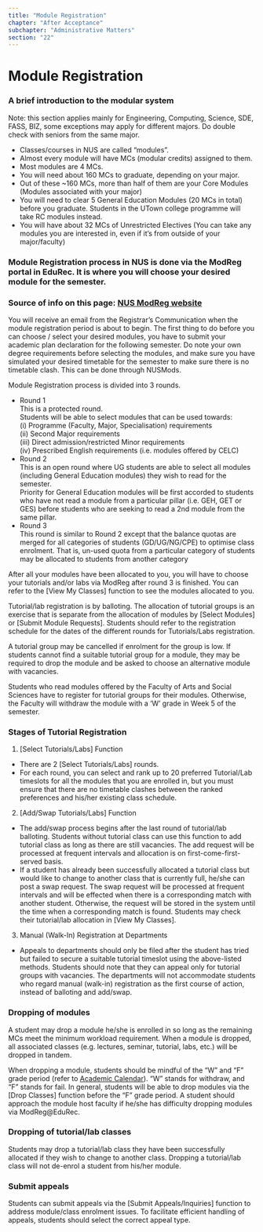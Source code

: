 ```yaml
---
title: "Module Registration"
chapter: "After Acceptance"
subchapter: "Administrative Matters"
section: "22"
---
```


# Module Registration

### A brief introduction to the modular system

Note: this section applies mainly for Engineering, Computing, Science, SDE, FASS, BIZ, some exceptions may apply for different majors. Do double check with seniors from the same major.

- Classes/courses in NUS are called “modules”.
- Almost every module will have MCs (modular credits) assigned to them.
- Most modules are 4 MCs.
- You will need about 160 MCs to graduate, depending on your major.
- Out of these ~160 MCs, more than half of them are your Core Modules (Modules associated with your major)
- You will need to clear 5 General Education Modules (20 MCs in total) before you graduate. Students in the UTown college programme will take RC modules instead.
- You will have about 32 MCs of Unrestricted Electives (You can take any modules you are interested in, even if it’s from outside of your major/faculty)

### Module Registration process in NUS is done via the ModReg portal in EduRec. It is where you will choose your desired module for the semester.

### Source of info on this page: [NUS ModReg website](http://www.nus.edu.sg/ModReg/using_modreg_undergraduate.html)

You will receive an email from the Registrar’s Communication when the module registration period is about to begin. The first thing to do before you can choose / select your desired modules, you have to submit your academic plan declaration for the following semester. Do note your own degree requirements before selecting the modules, and make sure you have simulated your desired timetable for the semester to make sure there is no timetable clash. This can be done through NUSMods.

Module Registration process is divided into 3 rounds.

- Round 1  
  This is a protected round.  
  Students will be able to select modules that can be used towards:  
  (i) Programme (Faculty, Major, Specialisation) requirements  
  (ii) Second Major requirements  
  (iii) Direct admission/restricted Minor requirements  
  (iv) Prescribed English requirements (i.e. modules offered by CELC)
- Round 2  
  This is an open round where UG students are able to select all modules (including General Education modules) they wish to read for the semester.  
  Priority for General Education modules will be first accorded to students who have not read a module from a particular pillar (i.e. GEH, GET or GES) before students who are seeking to read a 2nd module from the same pillar.
- Round 3  
  This round is similar to Round 2 except that the balance quotas are merged for all categories of students (GD/UG/NG/CPE) to optimise class enrolment. That is, un-used quota from a particular category of students may be allocated to students from another category

After all your modules have been allocated to you, you will have to choose your tutorials and/or labs via ModReg after round 3 is finished. You can refer to the [View My Classes] function to see the modules allocated to you.

Tutorial/lab registration is by balloting. The allocation of tutorial groups is an exercise that is separate from the allocation of modules by [Select Modules] or [Submit Module Requests]. Students should refer to the registration schedule for the dates of the different rounds for Tutorials/Labs registration.

A tutorial group may be cancelled if enrolment for the group is low. If students cannot find a suitable tutorial group for a module, they may be required to drop the module and be asked to choose an alternative module with vacancies.

Students who read modules offered by the Faculty of Arts and Social Sciences have to register for tutorial groups for their modules. Otherwise, the Faculty will withdraw the module with a ‘W’ grade in Week 5 of the semester.

### Stages of Tutorial Registration

1. [Select Tutorials/Labs] Function

- There are 2 [Select Tutorials/Labs] rounds.
- For each round, you can select and rank up to 20 preferred Tutorial/Lab timeslots for all the modules that you are enrolled in, but you must ensure that there are no timetable clashes between the ranked preferences and his/her existing class schedule.

2. [Add/Swap Tutorials/Labs] Function

- The add/swap process begins after the last round of tutorial/lab balloting. Students without tutorial class can use this function to add tutorial class as long as there are still vacancies. The add request will be processed at frequent intervals and allocation is on first-come-first-served basis.
- If a student has already been successfully allocated a tutorial class but would like to change to another class that is currently full, he/she can post a swap request. The swap request will be processed at frequent intervals and will be effected when there is a corresponding match with another student. Otherwise, the request will be stored in the system until the time when a corresponding match is found. Students may check their tutorial/lab allocation in [View My Classes].

3. Manual (Walk-In) Registration at Departments

- Appeals to departments should only be filed after the student has tried but failed to secure a suitable tutorial timeslot using the above-listed methods. Students should note that they can appeal only for tutorial groups with vacancies. The departments will not accommodate students who regard manual (walk-in) registration as the first course of action, instead of balloting and add/swap.

### Dropping of modules

A student may drop a module he/she is enrolled in so long as the remaining MCs meet the minimum workload requirement. When a module is dropped, all associated classes (e.g. lectures, seminar, tutorial, labs, etc.) will be dropped in tandem.

When dropping a module, students should be mindful of the “W” and “F” grade period (refer to [Academic Calendar](http://www.nus.edu.sg/registrar/calendar.html)). “W” stands for withdraw, and “F” stands for fail. In general, students will be able to drop modules via the [Drop Classes] function before the “F” grade period. A student should approach the module host faculty if he/she has difficulty dropping modules via ModReg@EduRec.

### Dropping of tutorial/lab classes

Students may drop a tutorial/lab class they have been successfully allocated if they wish to change to another class. Dropping a tutorial/lab class will not de-enrol a student from his/her module.

### Submit appeals

Students can submit appeals via the [Submit Appeals/Inquiries] function to address module/class enrolment issues. To facilitate efficient handling of appeals, students should select the correct appeal type.
